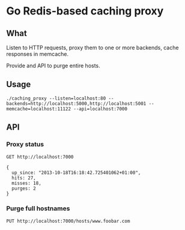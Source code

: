 # Go Redis-based caching proxy

## What

Listen to HTTP requests, proxy them to one or more backends, cache responses in memcache.

Provide and API to purge entire hosts.

## Usage

    ./caching_proxy --listen=localhost:80 --backends=http://localhost:5000,http://localhost:5001 --memcache=localhost:11122 --api=localhost:7000
    
## API

### Proxy status

    GET http://localhost:7000
   
    {
      up_since: "2013-10-18T16:18:42.725401062+01:00",
      hits: 27,
      misses: 18,
      purges: 2
    }

### Purge full hostnames

    PUT http://localhost:7000/hosts/www.foobar.com
